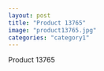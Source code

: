 ```yaml
---
layout: post
title: "Product 13765"
image: "product13765.jpg"
categories: "category1"
---
```

Product 13765
